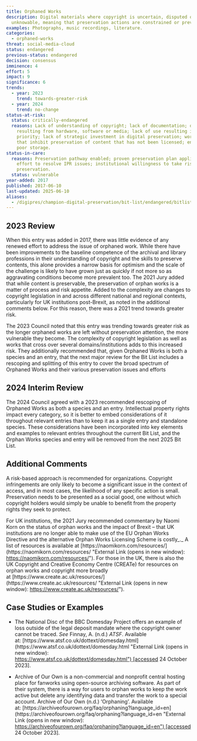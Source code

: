 ```yaml
---
title: Orphaned Works
description: Digital materials where copyright is uncertain, disputed or
  unknowable, meaning that preservation actions are constrained or prevented.
examples: Photographs, music recordings, literature.
categories:
  - orphaned-works
threat: social-media-cloud
status: endangered
previous-status: endangered
decision: consensus
imminence: 4
effort: 5
impact: 9
significance: 6
trends:
  - year: 2023
    trend: towards-greater-risk
  - year: 2024
    trend: no-change
status-at-risk:
  status: critically-endangered
  reasons: Lack of understanding of copyright; lack of documentation; dependencies
    resulting from hardware, software or media; lack of use resulting in lack of
    priority; lack of strategic investment in digital preservation; workflows
    that inhibit preservation of content that has not been licensed; encryption;
    poor storage.
status-in-care:
  reasons: Preservation pathway enabled; proven preservation plan applied; active
    effort to resolve IPR issues; institutional willingness to take risks for
    preservation.
  status: vulnerable
year-added: 2017
published: 2017-06-10
last-updated: 2025-06-10
aliases:
  - /digipres/champion-digital-preservation/bit-list/endangered/bitlist-orphaned-works
---
```

## 2023 Review

When this entry was added in 2017, there was little evidence of any renewed effort to address the issue of orphaned work. While there have been improvements to the baseline competence of the archival and library professions in their understanding of copyright and the skills to preserve contents, this alone provides a narrow basis for optimism and the scale of the challenge is likely to have grown just as quickly if not more so as aggravating conditions become more prevalent too. The 2021 Jury added that while content is preservable, the preservation of orphan works is a matter of process and risk appetite. Added to the complexity are changes to copyright legislation in and across different national and regional contexts, particularly for UK institutions post-Brexit, as noted in the additional comments below. For this reason, there was a 2021 trend towards greater risk.

The 2023 Council noted that this entry was trending towards greater risk as the longer orphaned works are left without preservation attention, the more vulnerable they become. The complexity of copyright legislation as well as works that cross over several domains/institutions adds to this increased risk. They additionally recommended that, given Orphaned Works is both a species and an entry, that the next major review for the Bit List includes a rescoping and splitting of this entry to cover the broad spectrum of Orphaned Works and their various preservation issues and efforts

## 2024 Interim Review

The 2024 Council agreed with a 2023 recommended rescoping of Orphaned Works as both a species and an entry. Intellectual property rights impact every category, so it is better to embed considerations of it throughout relevant entries than to keep it as a single entry and standalone species. These considerations have been incorporated into key elements and examples to relevant entries throughout the current Bit List, and the Orphan Works species and entry will be removed from the next 2025 Bit List.

## Additional Comments

A risk-based approach is recommended for organizations. Copyright infringements are only likely to become a significant issue in the context of access, and in most cases, the likelihood of any specific action is small. Preservation needs to be presented as a social good, one without which copyright holders would simply be unable to benefit from the property rights they seek to protect.

For UK institutions, the 2021 Jury recommended commentary by Naomi Korn on the status of orphan works and the impact of Brexit – that UK institutions are no longer able to make use of the EU Orphan Works Directive and the alternative Orphan Works Licensing Scheme is costly_._ A list of resources is available at [](https://naomikorn.com/resources/ "External Link (opens in new window): https://naomikorn.com/resources/")[https://naomikorn.com/resources/](https://naomikorn.com/resources/ "External Link (opens in new window): https://naomikorn.com/resources/"). For those in the UK, there is also the UK Copyright and Creative Economy Centre (CREATe) for resources on orphan works and copyright more broadly at [](https://www.create.ac.uk/resources/ "External Link (opens in new window): https://www.create.ac.uk/resources/")[https://www.create.ac.uk/resources/](https://www.create.ac.uk/resources/ "External Link (opens in new window): https://www.create.ac.uk/resources/").

## Case Studies or Examples

- The National Disc of the BBC Domesday Project offers an example of loss outside of the legal deposit mandate where the copyright owner cannot be traced. _See_ Finnay, A. (n.d.) _ATSF_. Available at: [](https://www.atsf.co.uk/dottext/domesday.html "External Link (opens in new window): https://www.atsf.co.uk/dottext/domesday.html")[https://www.atsf.co.uk/dottext/domesday.html](https://www.atsf.co.uk/dottext/domesday.html "External Link (opens in new window): https://www.atsf.co.uk/dottext/domesday.html") [accessed 24 October 2023].
    
- Archive of Our Own is a non-commercial and nonprofit central hosting place for fanworks using open-source archiving software. As part of their system, there is a way for users to orphan works to keep the work active but delete any identifying data and transfer the work to a special account. Archive of Our Own (n.d.) ‘Orphaning’. Available at: [](https://archiveofourown.org/faq/orphaning?language_id=en "External Link (opens in new window): https://archiveofourown.org/faq/orphaning?language_id=en")[https://archiveofourown.org/faq/orphaning?language_id=en](https://archiveofourown.org/faq/orphaning?language_id=en "External Link (opens in new window): https://archiveofourown.org/faq/orphaning?language_id=en") [accessed 24 October 2023].
